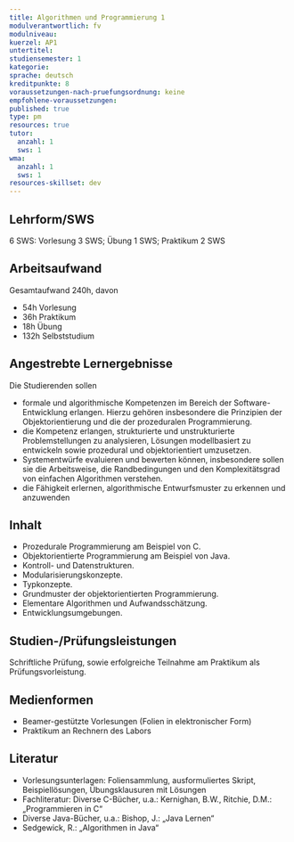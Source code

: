 ```yaml
---
title: Algorithmen und Programmierung 1
modulverantwortlich: fv
modulniveau:
kuerzel: AP1
untertitel:
studiensemester: 1
kategorie:
sprache: deutsch
kreditpunkte: 8
voraussetzungen-nach-pruefungsordnung: keine
empfohlene-voraussetzungen: 
published: true
type: pm
resources: true
tutor:
  anzahl: 1
  sws: 1
wma:
  anzahl: 1
  sws: 1
resources-skillset: dev
---
```


## Lehrform/SWS

6 SWS: Vorlesung 3 SWS; Übung 1 SWS; Praktikum 2 SWS

## Arbeitsaufwand

Gesamtaufwand 240h, davon 

- 54h Vorlesung 
- 36h Praktikum
- 18h Übung
- 132h Selbststudium 

## Angestrebte Lernergebnisse

Die Studierenden sollen

- formale und algorithmische Kompetenzen im Bereich der Software-Entwicklung erlangen. Hierzu gehören insbesondere die Prinzipien der Objektorientierung und die der prozeduralen Programmierung.
- die Kompetenz erlangen, strukturierte und unstrukturierte Problemstellungen zu analysieren, Lösungen modellbasiert zu entwickeln sowie prozedural und objektorientiert umzusetzen.
- Systementwürfe evaluieren und bewerten können, insbesondere sollen sie die Arbeitsweise, die Randbedingungen und den Komplexitätsgrad von einfachen Algorithmen verstehen.
- die Fähigkeit erlernen, algorithmische Entwurfsmuster zu erkennen und anzuwenden

## Inhalt
* Prozedurale Programmierung am Beispiel von C.
* Objektorientierte Programmierung am Beispiel von Java.
* Kontroll- und Datenstrukturen.
* Modularisierungskonzepte.
* Typkonzepte.
* Grundmuster der objektorientierten Programmierung.
* Elementare Algorithmen und Aufwandsschätzung.
* Entwicklungsumgebungen.

## Studien-/Prüfungsleistungen
Schriftliche Prüfung, sowie erfolgreiche Teilnahme am Praktikum als Prüfungsvorleistung.

## Medienformen
- Beamer-gestützte Vorlesungen (Folien in elektronischer Form) 
- Praktikum an Rechnern des Labors

## Literatur

* Vorlesungsunterlagen: Foliensammlung, ausformuliertes Skript, Beispiellösungen, Übungsklausuren mit Lösungen
* Fachliteratur: Diverse C-Bücher, u.a.: Kernighan, B.W., Ritchie, D.M.: „Programmieren in C“
* Diverse Java-Bücher, u.a.: Bishop, J.: „Java Lernen“
* Sedgewick, R.: „Algorithmen in Java“

